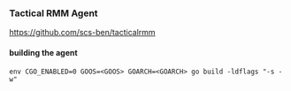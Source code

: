 ### Tactical RMM Agent
https://github.com/scs-ben/tacticalrmm

#### building the agent
```
env CGO_ENABLED=0 GOOS=<GOOS> GOARCH=<GOARCH> go build -ldflags "-s -w"
```


